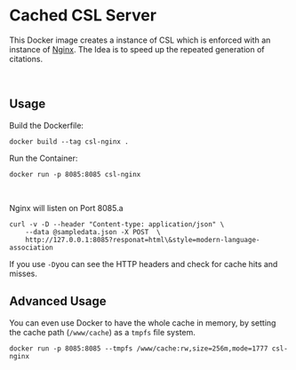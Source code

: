 Cached CSL Server
=================

This Docker image creates a instance of CSL which is enforced with an instance
of [Nginx](https://www.nginx.com/). The Idea is to speed up the repeated
generation of citations.

 

Usage
-----

Build the Dockerfile:
~~~~~~~~~~~~~~~~~~~~~~~~~~~~~~~~~~~~~~~~~~~~~~~~~~~~~~~~~~~~~~~~~~~~~~~~~~~~~~~~
docker build --tag csl-nginx .
~~~~~~~~~~~~~~~~~~~~~~~~~~~~~~~~~~~~~~~~~~~~~~~~~~~~~~~~~~~~~~~~~~~~~~~~~~~~~~~~
Run the Container:
~~~~~~~~~~~~~~~~~~~~~~~~~~~~~~~~~~~~~~~~~~~~~~~~~~~~~~~~~~~~~~~~~~~~~~~~~~~~~~~~
docker run -p 8085:8085 csl-nginx
~~~~~~~~~~~~~~~~~~~~~~~~~~~~~~~~~~~~~~~~~~~~~~~~~~~~~~~~~~~~~~~~~~~~~~~~~~~~~~~~
 

Nginx will listen on Port 8085.a
~~~~~~~~~~~~~~~~~~~~~~~~~~~~~~~~~~~~~~~~~~~~~~~~~~~~~~~~~~~~~~~~~~~~~~~~~~~~~~~~
curl -v -D --header "Content-type: application/json" \
    --data @sampledata.json -X POST  \
    http://127.0.0.1:8085?responat=html\&style=modern-language-association
~~~~~~~~~~~~~~~~~~~~~~~~~~~~~~~~~~~~~~~~~~~~~~~~~~~~~~~~~~~~~~~~~~~~~~~~~~~~~~~~

If you use `-D`you can see the HTTP headers and check for cache hits and misses.

Advanced Usage
--------------

You can even use Docker to have the whole cache in memory, by setting the cache
path (`/www/cache`) as a `tmpfs` file system.

~~~~~~~~~~~~~~~~~~~~~~~~~~~~~~~~~~~~~~~~~~~~~~~~~~~~~~~~~~~~~~~~~~~~~~~~~~~~~~~~
docker run -p 8085:8085 --tmpfs /www/cache:rw,size=256m,mode=1777 csl-nginx
~~~~~~~~~~~~~~~~~~~~~~~~~~~~~~~~~~~~~~~~~~~~~~~~~~~~~~~~~~~~~~~~~~~~~~~~~~~~~~~~

